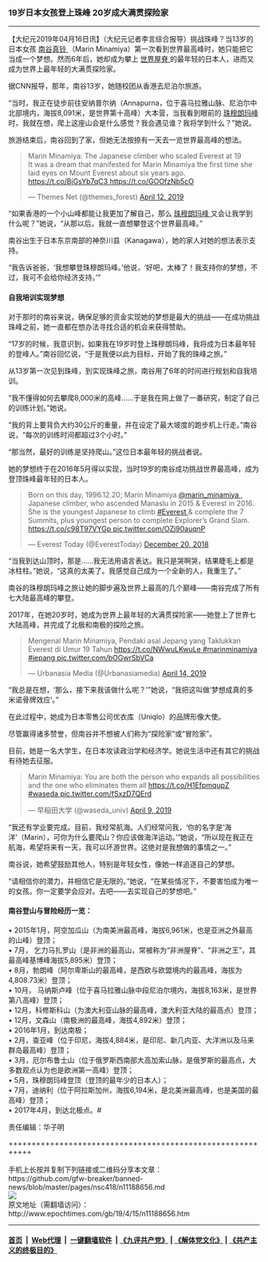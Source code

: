 ### 19岁日本女孩登上珠峰 20岁成大满贯探险家
------------------------

<p>
 【大纪元2019年04月16日讯】（大纪元记者李言综合报导）挑战珠峰？当13岁的日本女孩
 <a href="http://www.epochtimes.com/gb/tag/%E5%8D%97%E8%B0%B7%E7%9C%9F%E9%93%83.html">
  南谷真铃
 </a>
 （Marin Minamiya）第一次看到世界最高峰时，她只能把它当成一个梦想。然而6年后，她却成为攀上
 <a href="http://www.epochtimes.com/gb/tag/%E4%B8%96%E7%95%8C%E5%B1%8B%E8%84%8A.html">
  世界屋脊
 </a>
 的最年轻的日本人，进而又成为世界上最年轻的大满贯探险家。
</p>
<p>
 据CNN报导，那年，南谷13岁，她随校团从香港去尼泊尔旅游。
</p>
<p>
 “当时，我正在徒步前往安纳普尔纳（Annapurna，位于喜马拉雅山脉、尼泊尔中北部境内，海拔8,091米，是世界第十高峰）大本营，当我看到眼前的
 <a href="http://www.epochtimes.com/gb/tag/%E7%8F%A0%E7%A9%86%E6%9C%97%E7%8E%9B%E5%B3%B0.html">
  珠穆朗玛峰
 </a>
 时，我就在想，爬上这座山会是什么感觉？我会遇见谁？我将学到什么？”她说。
</p>
<p>
 旅游结束后，南谷回到了家，但她无法按捺有一天去一览世界最高峰的想法。
</p>
<p>
</p>
<blockquote class="twitter-tweet" data-lang="en">
 <p dir="ltr" lang="en">
  Marin Minamiya: The Japanese climber who scaled Everest at 19
  <br/>
  It was a dream that manifested for Marin Minamiya the first time she laid eyes on Mount Everest about six years ago.
  <a href="https://t.co/BjGsYb7qC3">
   https://t.co/BjGsYb7qC3
  </a>
  <a href="https://t.co/GOOfzNb5cO">
   https://t.co/GOOfzNb5cO
  </a>
 </p>
 <p>
  — Themes Net (@themes_forest)
  <a href="https://twitter.com/themes_forest/status/1116571723397099520?ref_src=twsrc%5Etfw">
   April 12, 2019
  </a>
 </p>
</blockquote>
<p>
 <p>
  “如果香港的一个小山峰都能让我更加了解自己，那么
  <a href="http://www.epochtimes.com/gb/tag/%E7%8F%A0%E7%A9%86%E6%9C%97%E7%8E%9B%E5%B3%B0.html">
   珠穆朗玛峰
  </a>
  又会让我学到什么呢？”她说，“从那以后，我就一直想攀登这个世界最高峰。”
 </p>
 <p>
  南谷出生于日本东京南部的神奈川县（Kanagawa），她的家人对她的想法表示支持。
 </p>
 <p>
  “我告诉爸爸，‘我想攀登珠穆朗玛峰。’他说，‘好吧，太棒了！我支持你的梦想，不过，我可不会给你经济支持。’”
 </p>
 <h4>
  自我培训实现梦想
 </h4>
 <p>
  对于那时的南谷来说，确保足够的资金实现她的梦想是最大的挑战——在成功挑战珠峰之前，她一直都在想办法寻找合适的机会来获得赞助。
 </p>
 <p>
  “17岁的时候，我意识到，如果我在19岁时登上珠穆朗玛峰，我将成为日本最年轻的登峰人。”南谷回忆说，“于是我便以此为目标，开始了我的珠峰之旅。”
 </p>
 <p>
  从13岁第一次见到珠峰，到实现珠峰之旅，南谷用了6年的时间进行规划和自我培训。
 </p>
 <p>
  “我不懂得如何去攀爬8,000米的高峰……于是我在网上做了一番研究，制定了自己的训练计划。”她说。
 </p>
 <p>
  “我的背上要背负大约30公斤的重量，并在设定了最大坡度的跑步机上行走。”南谷说，“每次的训练时间都超过3个小时。”
 </p>
 <p>
  “那当然，最好的训练是坚持爬山。”这位日本最年轻的挑战者说。
 </p>
 <p>
  她的梦想终于在2016年5月得以实现，当时19岁的南谷成功挑战世界最高峰，成为登顶珠峰最年轻的日本人。
 </p>
</p>
<p>
</p>
<blockquote class="twitter-tweet" data-lang="en">
 <p dir="ltr" lang="en">
  Born on this day, 1996.12.20; Marin Minamiya
  <a href="https://twitter.com/marin_minamiya?ref_src=twsrc%5Etfw">
   @marin_minamiya
  </a>
  , Japanese climber, who ascended Manaslu in 2015 &amp; Everest in 2016. She is the youngest Japanese to climb
  <a href="https://twitter.com/hashtag/Everest?src=hash&amp;ref_src=twsrc%5Etfw">
   #Everest
  </a>
  &amp; complete the 7 Summits, plus youngest person to complete Explorer’s Grand Slam.
  <a href="https://t.co/c98T97VYGp">
   https://t.co/c98T97VYGp
  </a>
  <a href="https://t.co/OZj90auqnP">
   pic.twitter.com/OZj90auqnP
  </a>
 </p>
 <p>
  — Everest Today (@EverestToday)
  <a href="https://twitter.com/EverestToday/status/1075550059566120960?ref_src=twsrc%5Etfw">
   December 20, 2018
  </a>
 </p>
</blockquote>
<p>
 <p>
  “当我到达山顶时，那是……我无法用语言表达。我只是哭啊哭，结果睫毛上都是冰柱柱。”她说，“这真的太美了。我感觉自己成为一个全新的人，我重生了。”
 </p>
 <p>
  南谷的珠穆朗玛峰之旅让她的脚步遍及世界上最高的几个巅峰——南谷完成了所有七大陆最高峰的攀登。
 </p>
 <p>
  2017年，在她20岁时，她成为世界上最年轻的大满贯探险家——她登上了世界七大陆高峰，并完成了北极和南极的探险之旅。
 </p>
</p>
<p>
</p>
<blockquote class="twitter-tweet" data-lang="en">
 <p dir="ltr" lang="in">
  Mengenal Marin Minamiya, Pendaki asal Jepang yang Taklukkan Everest di Umur 19 Tahun
  <a href="https://t.co/NWwuLKwuLe">
   https://t.co/NWwuLKwuLe
  </a>
  <a href="https://twitter.com/hashtag/marinminamiya?src=hash&amp;ref_src=twsrc%5Etfw">
   #marinminamiya
  </a>
  <a href="https://twitter.com/hashtag/jepang?src=hash&amp;ref_src=twsrc%5Etfw">
   #jepang
  </a>
  <a href="https://t.co/bOGwrSbVCa">
   pic.twitter.com/bOGwrSbVCa
  </a>
 </p>
 <p>
  — Urbanasia Media (@Urbanasiamedia)
  <a href="https://twitter.com/Urbanasiamedia/status/1117354318745735173?ref_src=twsrc%5Etfw">
   April 14, 2019
  </a>
 </p>
</blockquote>
<p>
 <p>
  “我总是在想，‘那么，接下来我该做什么呢？’”她说，“我把这叫做‘梦想成真的多米诺骨牌效应’。”
 </p>
 <p>
  在此过程中，她成为日本零售公司优衣库（Uniqlo）的品牌形像大使。
 </p>
 <p>
  尽管赢得诸多赞誉，但南谷并不想被人们称为“探险家”或“冒险家”。
 </p>
 <p>
  目前，她是一名大学生，在日本攻读政治学和经济学。她说生活中还有其它的挑战有待她去征服。
 </p>
</p>
<p>
</p>
<blockquote class="twitter-tweet" data-lang="en">
 <p dir="ltr" lang="en">
  Marin Minamiya: You are both the person who expands all possibilities and the one who eliminates them all
  <a href="https://t.co/H1EfpmqupZ">
   https://t.co/H1EfpmqupZ
  </a>
  <a href="https://twitter.com/hashtag/waseda?src=hash&amp;ref_src=twsrc%5Etfw">
   #waseda
  </a>
  <a href="https://t.co/fSxzD7QErd">
   pic.twitter.com/fSxzD7QErd
  </a>
 </p>
 <p>
  — 早稲田大学 (@waseda_univ)
  <a href="https://twitter.com/waseda_univ/status/1115423892263198720?ref_src=twsrc%5Etfw">
   April 9, 2019
  </a>
 </p>
</blockquote>
<p>
 <p>
  “我还有学业要完成。目前，我经常航海。人们经常问我，‘你的名字是‘海洋’（Marin），可你为什么要爬山？你应该做海洋运动。’”她说，“所以现在我正在航海，希望将来有一天，我可以环游世界。这绝对是我想做的事情之一。”
 </p>
 <p>
  南谷说，她希望鼓励其他人，特别是年轻女性，像她一样追逐自己的梦想。
 </p>
 <p>
  “请相信你的潜力，并相信它是无限的。”她说，“在某些情况下，不要害怕成为唯一的女孩。你一定要学会应对。去吧——去实现自己的梦想吧。”
 </p>
 <h4>
  南谷登山与冒险经历一览：
 </h4>
 <p>
  • 2015年1月，阿空加瓜山（为南美洲最高峰，海拔6,961米，也是亚洲之外最高的山峰）登顶；
  <br/>
  • 7月， 乞力马扎罗山（是非洲的最高山，常被称为“非洲屋脊”、“非洲之王”，其最高峰基博峰海拔5,895米）登顶；
  <br/>
  • 8月，勃朗峰（阿尔卑斯山的最高峰，是西欧与欧盟境内的最高峰，海拔为4,808.73米）登顶；
  <br/>
  • 10月， 马纳斯卢峰（位于喜马拉雅山脉中段尼泊尔境内，海拔8,163米，是世界第八高峰）登顶；
  <br/>
  • 12月，科修斯科山（为澳大利亚山脉的最高峰，澳大利亚大陆的最高点）登顶；
  <br/>
  • 12月，文森山（南极洲的最高峰，海拔4,892米）登顶；
  <br/>
  • 2016年1月，到达南极；
  <br/>
  • 2月，查亚峰（位于印尼，海拔4,884米，是印尼、新几内亚、大洋洲以及马来群岛最高峰）登顶；
  <br/>
  • 3月，厄尔布鲁士山（位于俄罗斯西南部大高加索山脉，是俄罗斯的最高点，大多数观点认为也是欧洲第一高峰）登顶；
  <br/>
  • 5月，珠穆朗玛峰登顶（登顶的最年少的日本人）；
  <br/>
  • 7月，迪纳利（位于阿拉斯加州，海拔6,194米，是北美洲最高峰，也是美国的最高峰）登顶；
  <br/>
  • 2017年4月，到达北极点。#
 </p>
 <p>
  责任编辑：华子明
 </p>
</p>
+++++++++++++++++++++++++++++++++++++++++++++++++++++++++++<br/><br/>
手机上长按并复制下列链接或二维码分享本文章：<br/>
https://github.com/gfw-breaker/banned-news/blob/master/pages/nsc418/n11188656.md <br/>
<a href='https://github.com/gfw-breaker/banned-news/blob/master/pages/nsc418/n11188656.md'><img src='https://github.com/gfw-breaker/banned-news/blob/master/pages/nsc418/n11188656.md.png'/></a> <br/>
原文地址（需翻墙访问）：http://www.epochtimes.com/gb/19/4/15/n11188656.htm


------------------------
#### [首页](https://github.com/gfw-breaker/banned-news/blob/master/README.md) &nbsp;|&nbsp; [Web代理](https://github.com/labour-camp/helloworld) &nbsp;|&nbsp; [一键翻墙软件](https://github.com/gfw-breaker/nogfw/blob/master/README.md) &nbsp;| [《九评共产党》](https://github.com/gfw-breaker/9ping.md/blob/master/README.md#九评之一评共产党是什么) | [《解体党文化》](https://github.com/gfw-breaker/jtdwh.md/blob/master/README.md) | [《共产主义的终极目的》](https://github.com/gfw-breaker/gczydzjmd.md/blob/master/README.md)

